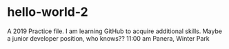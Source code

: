 # hello-world-2
A 2019 Practice file.
I am learning GitHub to acquire additional skills. Maybe a junior developer position, who knows??
11:00 am Panera, Winter Park
